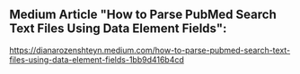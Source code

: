 ## Medium Article "How to Parse PubMed Search Text Files Using Data Element Fields":
https://dianarozenshteyn.medium.com/how-to-parse-pubmed-search-text-files-using-data-element-fields-1bb9d416b4cd
